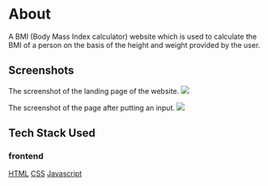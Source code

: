 # About

A BMI (Body Mass Index calculator) website which is used to calculate the BMI of a person on the basis of the height and weight provided by the user.

## Screenshots

The screenshot of the landing page of the website.
![](<images/2022-10-03%20(4).png>)

The screenshot of the page after putting an input.
![](<images/2022-10-03%20(5).png>)

## Tech Stack Used

### frontend

[HTML](https://img.shields.io/badge/html5%20-%23E34F26.svg?&style=for-the-badge&logo=html5&logoColor=white")
[CSS](https://img.shields.io/badge/css3%20-%231572B6.svg?&style=for-the-badge&logo=css3&logoColor=white)
[Javascript](https://img.shields.io/badge/javascript%20-%23323330.svg?&style=for-the-badge&logo=javascript&logoColor=%23F7DF1E)
